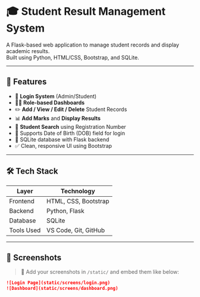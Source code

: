 # 🎓 Student Result Management System

A Flask-based web application to manage student records and display academic results.  
Built using Python, HTML/CSS, Bootstrap, and SQLite.

---

## 🚀 Features

- 🔐 **Login System** (Admin/Student)
- 🧑‍💼 **Role-based Dashboards**
- ✏️ **Add / View / Edit / Delete** Student Records
- 📊 **Add Marks** and **Display Results**
- 🔎 **Student Search** using Registration Number
- 📅 Supports Date of Birth (DOB) field for login
- 💾 SQLite database with Flask backend
- ✅ Clean, responsive UI using Bootstrap

---

## 🛠️ Tech Stack

| Layer         | Technology         |
|---------------|--------------------|
| Frontend      | HTML, CSS, Bootstrap |
| Backend       | Python, Flask      |
| Database      | SQLite             |
| Tools Used    | VS Code, Git, GitHub |

---

## 📸 Screenshots

> 📍 Add your screenshots in `/static/` and embed them like below:

```markdown
![Login Page](static/screens/login.png)
![Dashboard](static/screens/dashboard.png)
